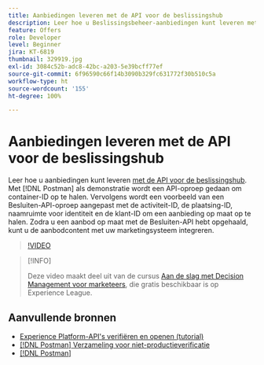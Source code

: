 ```yaml
---
title: Aanbiedingen leveren met de API voor de beslissingshub
description: Leer hoe u Beslissingsbeheer-aanbiedingen kunt leveren met de Beslissingen-API.
feature: Offers
role: Developer
level: Beginner
jira: KT-6819
thumbnail: 329919.jpg
exl-id: 3084c52b-adc8-42bc-a203-5e39bcff77ef
source-git-commit: 6f96590c66f14b3090b329fc631772f30b510c5a
workflow-type: ht
source-wordcount: '155'
ht-degree: 100%

---
```



# Aanbiedingen leveren met de API voor de beslissingshub

Leer hoe u aanbiedingen kunt leveren [met de API voor de beslissingshub](https://experienceleague.adobe.com/docs/journey-optimizer/using/offer-decisioniong/api-reference/offer-delivery/deliver-offers.html?lang=nl). Met [!DNL Postman] als demonstratie wordt een API-oproep gedaan om container-ID op te halen. Vervolgens wordt een voorbeeld van een Besluiten-API-oproep aangepast met de activiteit-ID, de plaatsing-ID, naamruimte voor identiteit en de klant-ID om een aanbieding op maat op te halen. Zodra u een aanbod op maat met de Besluiten-API hebt opgehaald, kunt u de aanbodcontent met uw marketingsysteem integreren.

>[!VIDEO](https://video.tv.adobe.com/v/329919?quality=12&learn=on)

>[!INFO]
>
> Deze video maakt deel uit van de cursus [Aan de slag met Decision Management voor marketeers](https://experienceleague.adobe.com/?recommended=ExperiencePlatform-U-1-2020.1.offerdecisioning), die gratis beschikbaar is op Experience League.

## Aanvullende bronnen

* [Experience Platform-API&#39;s verifiëren en openen (tutorial)](https://experienceleague.adobe.com/docs/platform-learn/tutorials/platform-api-authentication.html?lang=nl)
* [[!DNL Postman] Verzameling voor niet-productieverificatie](https://github.com/adobe/experience-platform-postman-samples/tree/master/apis/ims?lang=nl)
* [[!DNL Postman]](https://www.postman.com/)
